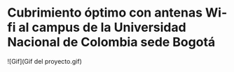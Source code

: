 # Cubrimiento óptimo con antenas Wi-fi al campus de la Universidad Nacional de Colombia sede Bogotá

![Gif](Gif del proyecto.gif)
